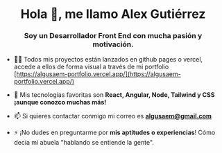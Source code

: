 <h1 align="center">Hola 👋, me llamo Alex Gutiérrez</h1>
<h3 align="center">Soy un Desarrollador Front End con mucha pasión y motivación.</h3>

- 👨‍💻 Todos mis proyectos están lanzados en github pages o vercel, accede a ellos de forma visual a través de mi portfolio [https://algusaem-portfolio.vercel.app/](https://algusaem-portfolio.vercel.app/)

- 💬 Mis tecnologías favoritas son **React, Angular, Node, Tailwind y CSS ¡aunque conozco muchas más!**

- 📫 Si quieres contactar conmigo mi correo es **algusaem@gmail.com**

- ⚡ ¡No dudes en preguntarme por **mis aptitudes o experiencias**! Cómo decía mi abuela "hablando se entiende la gente".

<p align="left">
</p>
